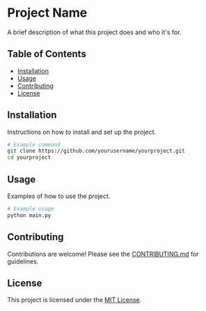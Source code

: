 # Project Name

A brief description of what this project does and who it's for.

## Table of Contents

- [Installation](#installation)
- [Usage](#usage)
- [Contributing](#contributing)
- [License](#license)

## Installation

Instructions on how to install and set up the project.

```bash
# Example command
git clone https://github.com/yourusername/yourproject.git
cd yourproject
```

## Usage

Examples of how to use the project.

```bash
# Example usage
python main.py
```

## Contributing

Contributions are welcome! Please see the [CONTRIBUTING.md](CONTRIBUTING.md) for guidelines.

## License

This project is licensed under the [MIT License](LICENSE).
